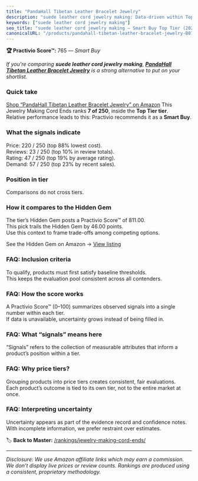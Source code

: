 ```yaml
---
title: "PandaHall Tibetan Leather Bracelet Jewelry"
description: "suede leather cord jewelry making: Data-driven within Top Tier ranking using the Practivio Score™. Positioned by quality, value, demand, findability, momentum."
keywords: ["suede leather cord jewelry making"]
seo_title: "suede leather cord jewelry making — Smart Buy Top Tier (2025)"
canonicalURL: "/products/pandahall-tibetan-leather-bracelet-jewelry-B07JL3H3G9/"
---
```


**🏆 Practivio Score™:** 765 — _Smart Buy_


*If you're comparing **suede leather cord jewelry making**, **[PandaHall Tibetan Leather Bracelet Jewelry](https://www.amazon.com/dp/B07JL3H3G9?tag=practivio-20)** is a strong alternative to put on your shortlist.*
### Quick take
[Shop “PandaHall Tibetan Leather Bracelet Jewelry” on Amazon](https://www.amazon.com/dp/B07JL3H3G9?tag=practivio-20)
This Jewelry Making Cord Ends ranks **7 of 250**, inside the **Top Tier tier**.  
Relative performance leads to this: Practivio recommends it as a **Smart Buy**.

### What the signals indicate
Price: 220 / 250 (top 88% lowest cost).  
Reviews: 23 / 250 (top 10% in review totals).  
Rating: 47 / 250 (top 19% by average rating).  
Demand: 57 / 250 (top 23% by recent sales).

### Position in tier
Comparisons do not cross tiers.

### How it compares to the Hidden Gem
The tier’s Hidden Gem posts a Practivio Score™ of 811.00.  
This pick trails the Hidden Gem by 46.00 points.  
Use this context to frame trade-offs among competing options.  

See the Hidden Gem on Amazon → [View listing](https://www.amazon.com/dp/B08L6MPGS2?tag=practivio-20)

### FAQ: Inclusion criteria
To qualify, products must first satisfy baseline thresholds.  
This keeps the evaluation pool consistent across all contenders.

### FAQ: How the score works
A Practivio Score™ (0–100) summarizes observed signals into a single number within each tier.  
If data is unavailable, uncertainty grows instead of being filled in.

### FAQ: What “signals” means here
“Signals” refers to the collection of measurable attributes that inform a product’s position within a tier.

### FAQ: Why price tiers?
Grouping products into price tiers creates consistent, fair evaluations.  
Each product’s outcome is tied to its own tier, not to the entire market at once.

### FAQ: Interpreting uncertainty
Uncertainty appears as part of the evidence record and confidence notes.  
With incomplete information, we prefer restraint over estimates.


🏷️ **Back to Master:** [/rankings/jewelry-making-cord-ends/](/rankings/jewelry-making-cord-ends/)

---
_Disclosure: We use Amazon affiliate links which may earn a commission. We don’t display live prices or review counts. Rankings are produced using a consistent, proprietary methodology._
